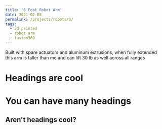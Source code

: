 ```yaml
---
title: '6 Foot Robot Arm'
date: 2021-02-08
permalink: /projects/robotarm/
tags:
  - 3d printed
  - robot arm
  - fusion360
---
```


Built with spare actuators and aluminum extrusions, when fully extended this arm is taller than me and can lift 30 lb as well across all ranges

Headings are cool
======

You can have many headings
======

Aren't headings cool?
------
